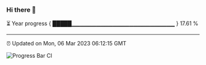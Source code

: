 ### Hi there 👋

⏳ Year progress { █████▁▁▁▁▁▁▁▁▁▁▁▁▁▁▁▁▁▁▁▁▁▁▁▁▁ } 17.61 %

---

⏰ Updated on Mon, 06 Mar 2023 06:12:15 GMT

![Progress Bar CI](https://github.com/Shyam-Makwana/GitHub-Actions-Demo/workflows/Progress%20Bar%20CI/badge.svg)
